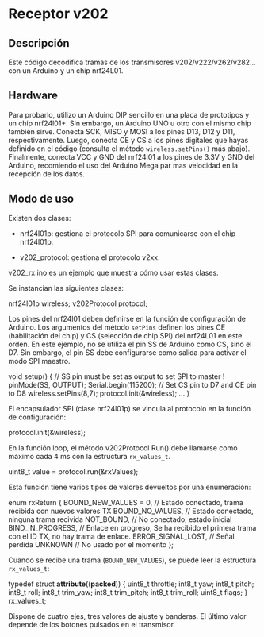 Receptor v202
==========

Descripción
--------------------

Este código decodifica tramas de los transmisores v202/v222/v262/v282... con un Arduino y un chip nrf24L01.

Hardware
--------------------

Para probarlo, utilizo un Arduino DIP sencillo en una placa de prototipos y un chip nrf24l01+. Sin embargo, un Arduino UNO u otro con el mismo chip también sirve. Conecta SCK, MISO y MOSI a los pines D13, D12 y D11, respectivamente. Luego, conecta CE y CS a los pines digitales que hayas definido en el código (consulta el método `wireless.setPins()` más abajo). Finalmente, conecta VCC y GND del nrf24l01 a los pines de 3.3V y GND del Arduino, recomiendo el uso del Arduino Mega par mas velocidad en la recepción de los datos.

Modo de uso
--------------------

Existen dos clases:

  * nrf24l01p: gestiona el protocolo SPI para comunicarse con el chip nrf24l01p.

  * v202_protocol: gestiona el protocolo v2xx.

v202_rx.ino es un ejemplo que muestra cómo usar estas clases.

Se instancian las siguientes clases:

  nrf24l01p wireless;
  v202Protocol protocol;

Los pines del nrf24l01 deben definirse en la función de configuración de Arduino. Los argumentos del método `setPins` definen los pines CE (habilitación del chip) y CS (selección de chip SPI) del nrf24L01 en este orden. En este ejemplo, no se utiliza el pin SS de Arduino como CS, sino el D7. Sin embargo, el pin SS debe configurarse como salida para activar el modo SPI maestro.

  void setup() {
        // SS pin must be set as output to set SPI to master !
        pinMode(SS, OUTPUT);
        Serial.begin(115200);
        // Set CS pin to D7 and CE pin to D8
        wireless.setPins(8,7);
        protocol.init(&wireless);
        ...
  }

El encapsulador SPI (clase nrf24l01p) se vincula al protocolo en la función de configuración:

  protocol.init(&wireless);

En la función loop, el método v202Protocol Run() debe llamarse como máximo cada 4 ms con la estructura `rx_values_t`.

  uint8_t value = protocol.run(&rxValues);

Esta función tiene varios tipos de valores devueltos por una enumeración:

  enum rxReturn
    {
       BOUND_NEW_VALUES = 0,   // Estado conectado, trama recibida con nuevos valores TX
       BOUND_NO_VALUES,        // Estado conectado, ninguna trama recivida
       NOT_BOUND,              // No conectado, estado inicial
       BIND_IN_PROGRESS,       // Enlace en progreso, Se ha recibido el primera trama con el ID TX, no hay trama de enlace.
       ERROR_SIGNAL_LOST,      // Señal perdida
       UNKNOWN                 // No usado por el momento
    };

Cuando se recibe una trama (`BOUND_NEW_VALUES`), se puede leer la estructura `rx_values_t`:

  typedef struct __attribute__((__packed__)) {
        uint8_t throttle;
        int8_t yaw;
        int8_t pitch;
        int8_t roll;
        int8_t trim_yaw;
        int8_t trim_pitch;
        int8_t trim_roll;
        uint8_t flags;
      } rx_values_t;

Dispone de cuatro ejes, tres valores de ajuste y banderas. El último valor depende de los botones pulsados ​​en el transmisor.


